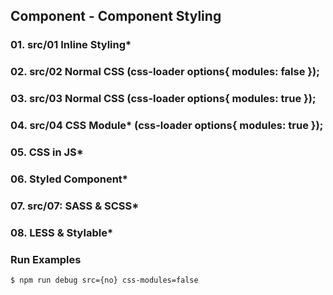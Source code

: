 ## Component - Component Styling

### 01. src/01 Inline Styling*
### 02. src/02 Normal CSS (css-loader options{ modules: false });
### 03. src/03 Normal CSS (css-loader options{ modules: true });
### 04. src/04 CSS Module* (css-loader options{ modules: true });
### 05. CSS in JS*
### 06. Styled Component*
### 07. src/07: SASS & SCSS*
### 08. LESS & Stylable*

### Run Examples
```bash
$ npm run debug src={no} css-modules=false
```